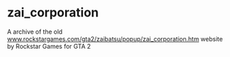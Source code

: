 # zai_corporation
A archive of the old www.rockstargames.com/gta2/zaibatsu/popup/zai_corporation.htm website by Rockstar Games for GTA 2
